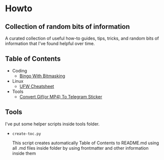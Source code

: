 # Howto

## Collection of random bits of information 

A curated collection of useful how-to guides, tips, tricks, and random bits of information that I've found helpful over time.

## Table of Contents

* Coding
  * [Bingo With Bitmasking](bingo-with-bitmasking.md)
* Linux
  * [UFW Cheatsheet](ufw-cheatsheet.md)
* Tools
  * [Convert Gif(or MP4) To Telegram Sticker](convert-gif-to-telegram-sticker.md)

## Tools

I've put some helper scripts inside tools folder.  

* `create-toc.py`

    This script creates automatically Table of Contents to README.md using all .md files inside folder by using frontmatter and other information inside them
